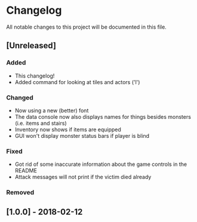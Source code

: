 # Changelog
All notable changes to this project will be documented in this file.

## [Unreleased]
### Added
- This changelog!
- Added command for looking at tiles and actors ('l')

### Changed
- Now using a new (better) font
- The data console now also displays names for things besides monsters (i.e. items and stairs)
- Inventory now shows if items are equipped
- GUI won't display monster status bars if player is blind

### Fixed
- Got rid of some inaccurate information about the game controls in the README
- Attack messages will not print if the victim died already

### Removed

## [1.0.0] - 2018-02-12